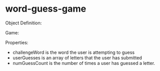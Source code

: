 # word-guess-game

Object Definition:

Game:

Properties:
- challengeWord is the word the user is attempting to guess
- userGuesses is an array of letters that the user has submitted
- numGuessCount is the number of times a user has guessed a letter. 

